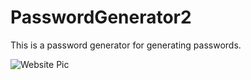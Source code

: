 # PasswordGenerator2
This is a password generator for generating passwords. 



![Website Pic](https://github.com/AntoineFord/PasswordGenerator2/assets/130304994/16008928-a641-4b19-ac94-f8de5c6e98c6)
